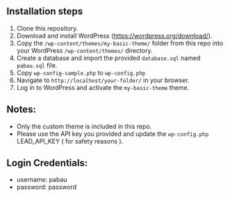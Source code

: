 ## Installation steps

1. Clone this repository.
2. Download and install WordPress (https://wordpress.org/download/).
4. Copy the `/wp-content/themes/my-basic-theme/` folder from this repo into your WordPress `/wp-content/themes/` directory.
5. Create a database and import the provided `database.sql` named `pabau.sql` file.
6. Copy `wp-config-sample.php` to `wp-config.php`
7. Navigate to `http://localhost/your-folder/` in your browser.
8. Log in to WordPress and activate the `my-basic-theme` theme.

## Notes:
- Only the custom theme is included in this repo.
- Please use the API key you provided and update the `wp-config.php` LEAD_API_KEY ( for safety reasons ). 

## Login Credentials:
- username: pabau
- password: password